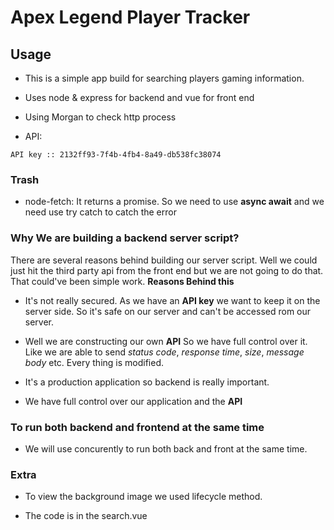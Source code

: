 # Apex Legend Player Tracker

## Usage

- This is a simple app build for searching players gaming information. 

- Uses node & express for backend and vue for front end

- Using Morgan to check http process

- API: 

`API key :: 2132ff93-7f4b-4fb4-8a49-db538fc38074`



### Trash 

- node-fetch: It returns a promise. So we need to use __async await__ and we need use try catch to catch the error

### Why We are building a backend server script? 

There are several reasons behind building our server script. Well we could just hit the third party api from the front end but we are not going to do that. That could've been simple work. __Reasons Behind this__

- It's not really secured. As we have an __API key__ we want to keep it on the server side. So it's safe on our server and can't be accessed rom our server. 

- Well we are constructing our own __API__ So we have full control over it. Like we are able to send _status code_, _response time_, _size_, _message body_ etc. Every thing is modified.

- It's a production application so backend is really important. 

- We have full control over our application and the __API__


### To run both backend and frontend at the same time 

- We will use concurently to run both back and front at the same time. 

### Extra

- To view the background image we used lifecycle method. 

- The code is in the search.vue